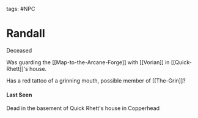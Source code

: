tags: #NPC

# Randall
Deceased

Was guarding the [[Map-to-the-Arcane-Forge]] with [[Vorian]] in [[Quick-Rhett]]'s house.

Has a red tattoo of a grinning mouth, possible member of [[The-Grin]]?

#### Last Seen
Dead in the basement of Quick Rhett's house in Copperhead

